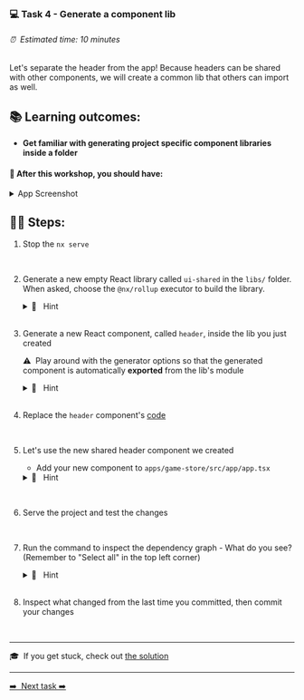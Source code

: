 ### 💻 Task 4 - Generate a component lib

###### ⏰ &nbsp;Estimated time: 10 minutes

Let's separate the header from the app! Because headers can be shared with other components, we will create a common lib that others can import as well.

## 📚 Learning outcomes:

- **Get familiar with generating project specific component libraries inside a folder**

#### 📲 After this workshop, you should have:

<details>
  <summary>App Screenshot</summary>
  <img src="../assets/lab4_screenshot.png" width="500" alt="screenshot of lab4 result">
</details>

## 🏋️‍♀️ Steps:

1. Stop the `nx serve`
<br />

2. Generate a new empty React library called `ui-shared` in the `libs/` folder.  When asked, choose the `@nx/rollup` executor to build the library.

   <details>
   <summary>🐳 &nbsp;&nbsp;Hint</summary>

   - it's a generator! you've used it before in the second task, but instead of an `app`, we now want to generate a `lib`
   - use the `--help` command to figure out how to generate it in a **directory** and that it doesn’t create default component

   </details><br />

3. Generate a new React component, called `header`, inside the lib you just created

   ⚠️&nbsp;&nbsp;Play around with the generator options so that the generated component is automatically **exported** from the lib's module

   <details><summary>🐳 &nbsp;&nbsp;Hint</summary>

   use `--help` to figure out how to specify under which **project** you want to generate the new component and how to automatically have it **exported** and skip the component generation

   </details><br />

4. Replace the `header` component's [code](../../examples/task4/libs/store/ui-shared/src/lib/header/header.tsx)
<br />

5. Let's use the new shared header component we created

   - Add your new component to `apps/game-store/src/app/app.tsx`

    <details>
    <summary>🐳 &nbsp;&nbsp;Hint</summary>

   ```typescript
   import { Header } from '@bg-hoard/store/ui-shared';
   ```

   ```html
   <Header title="Board Game Hoard" />
   ```

    </details>

<br />

6. Serve the project and test the changes
<br />

7. Run the command to inspect the dependency graph - What do you see? (Remember to "Select all" in the top left corner)
    <details>
    <summary>🐳 &nbsp;&nbsp;Hint</summary>

   ```bash
   nx dep-graph
   ```

    </details><br />

8. Inspect what changed from the last time you committed, then commit your changes
<br />


---

🎓&nbsp;&nbsp;If you get stuck, check out [the solution](SOLUTION.md)

---

[➡️ &nbsp;Next task ➡️](../task05/5-TASK.md)

